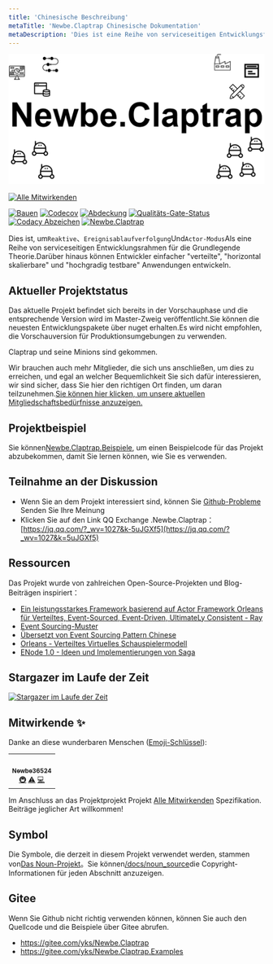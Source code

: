 ```yaml
---
title: 'Chinesische Beschreibung'
metaTitle: 'Newbe.Claptrap Chinesische Dokumentation'
metaDescription: 'Dies ist eine Reihe von serviceseitigen Entwicklungsframeworks, die auf "reaktiv", "Ereignisrückverfolgbarkeit" und "Akteursmodus" als Grundlegende Theorien basieren.Darüber hinaus können Entwickler einfacher "verteilte", "horizontal skalierbare" und "hochgradig testbare" Anwendungen entwickeln.'
---
```


![Newbe.Claptrap](https://raw.githubusercontent.com/newbe36524/Newbe.Claptrap/develop/docs/main_banner.png)

<!-- ALL-CONTRIBUTORS-BADGE:START - Do not remove or modify this section -->

[![Alle Mitwirkenden](https://img.shields.io/badge/all_contributors-1-orange.svg?style=flat-square)](#contributors-)

<!-- ALL-CONTRIBUTORS-BADGE:END -->

[![Bauen](https://github.com/newbe36524/Newbe.Claptrap/workflows/Claptrap/badge.svg)](https://github.com/newbe36524/Newbe.Claptrap/actions) [![Codecov](https://img.shields.io/codecov/c/github/newbe36524/Newbe.Claptrap)](https://codecov.io/gh/newbe36524/Newbe.Claptrap) [![Abdeckung](https://sonarcloud.io/api/project_badges/measure?project=newbe36524_Newbe.Claptrap&metric=coverage)](https://sonarcloud.io/dashboard?id=newbe36524_Newbe.Claptrap) [![Qualitäts-Gate-Status](https://sonarcloud.io/api/project_badges/measure?project=newbe36524_Newbe.Claptrap&metric=alert_status)](https://sonarcloud.io/dashboard?id=newbe36524_Newbe.Claptrap) [![Codacy Abzeichen](https://api.codacy.com/project/badge/Grade/1fd0e7443364414ca0003dab27f9f9b8)](https://www.codacy.com/manual/472158246/Newbe.Claptrap?utm_source=github.com&utm_medium=referral&utm_content=newbe36524/Newbe.Claptrap&utm_campaign=Badge_Grade) [![Newbe.Claptrap](https://img.shields.io/nuget/v/Newbe.Claptrap?label=Newbe.Claptrap%20nuget&logo=Newbe.Claptrap&style=flat-square)](https://www.nuget.org/packages/Newbe.Claptrap/)

Dies ist, um`Reaktive`、`Ereignisablaufverfolgung`Und`Actor-Modus`Als eine Reihe von serviceseitigen Entwicklungsrahmen für die Grundlegende Theorie.Darüber hinaus können Entwickler einfacher "verteilte", "horizontal skalierbare" und "hochgradig testbare" Anwendungen entwickeln.

## Aktueller Projektstatus

Das aktuelle Projekt befindet sich bereits in der Vorschauphase und die entsprechende Version wird im Master-Zweig veröffentlicht.Sie können die neuesten Entwicklungspakete über nuget erhalten.Es wird nicht empfohlen, die Vorschauversion für Produktionsumgebungen zu verwenden.

Claptrap und seine Minions sind gekommen.

Wir brauchen auch mehr Mitglieder, die sich uns anschließen, um dies zu erreichen, und egal an welcher Bequemlichkeit Sie sich dafür interessieren, wir sind sicher, dass Sie hier den richtigen Ort finden, um daran teilzunehmen.[Sie können hier klicken, um unsere aktuellen Mitgliedschaftsbedürfnisse anzuzeigen.](https://github.com/newbe36524/Newbe.Claptrap/blob/master/docs/Teams-zh_Hans.md)

## Projektbeispiel

Sie können[Newbe.Claptrap.Beispiele](https://github.com/newbe36524/Newbe.Claptrap.Examples), um einen Beispielcode für das Projekt abzubekommen, damit Sie lernen können, wie Sie es verwenden.

## Teilnahme an der Diskussion

- Wenn Sie an dem Projekt interessiert sind, können Sie [Github-Probleme](https://github.com/newbe36524/Newbe.Claptrap/issues) Senden Sie Ihre Meinung
- Klicken Sie auf den Link QQ Exchange .Newbe.Claptrap：[https://jq.qq.com/?_wv=1027&k-5uJGXf5](https://jq.qq.com/?_wv=1027&k=5uJGXf5)

## Ressourcen

Das Projekt wurde von zahlreichen Open-Source-Projekten und Blog-Beiträgen inspiriert：

- [Ein leistungsstarkes Framework basierend auf Actor Framework Orleans für Verteiltes, Event-Sourced, Event-Driven, UltimateLy Consistent - Ray](https://github.com/RayTale/Ray)
- [Event Sourcing-Muster](https://docs.microsoft.com/en-us/previous-versions/msp-n-p/dn589792%28v%3dpandp.10%29)
- [Übersetzt von Event Sourcing Pattern Chinese](https://www.infoq.cn/article/event-sourcing)
- [Orleans - Verteiltes Virtuelles Schauspielermodell](https://github.com/dotnet/orleans)
- [ENode 1.0 - Ideen und Implementierungen von Saga](http://www.cnblogs.com/netfocus/p/3149156.html)

## Stargazer im Laufe der Zeit

[![Stargazer im Laufe der Zeit](https://starchart.cc/newbe36524/Newbe.Claptrap.svg)](https://starchart.cc/newbe36524/Newbe.Claptrap)

## Mitwirkende ✨

Danke an diese wunderbaren Menschen ([Emoji-Schlüssel](https://allcontributors.org/docs/en/emoji-key)):

<!-- ALL-CONTRIBUTORS-LIST:START - Do not remove or modify this section -->
<!-- prettier-ignore-start -->
<!-- markdownlint-disable -->
<table>
  <tr>
    <td align="center"><a href="https://www.newbe.pro"><img src="https://avatars1.githubusercontent.com/u/7685462?v=4" width="100px;" alt=""/><br /><sub><b>Newbe36524</b></sub></a><br /><a href="#infra-newbe36524" title="Infrastructure (Hosting, Build-Tools, etc)">🚇</a> <a href="https://github.com/newbe36524/Newbe.Claptrap/commits?author=newbe36524" title="Tests">⚠️</a> <a href="https://github.com/newbe36524/Newbe.Claptrap/commits?author=newbe36524" title="Code">💻</a></td>
  </tr>
</table>

<!-- markdownlint-enable -->
<!-- prettier-ignore-end -->

<!-- ALL-CONTRIBUTORS-LIST:END -->

Im Anschluss an das Projektprojekt Projekt [Alle Mitwirkenden](https://github.com/all-contributors/all-contributors) Spezifikation. Beiträge jeglicher Art willkommen!

## Symbol

Die Symbole, die derzeit in diesem Projekt verwendet werden, stammen von[Das Noun-Projekt](https://thenounproject.com/)。Sie können[/docs/noun_source](https://github.com/newbe36524/Newbe.Claptrap/tree/master/docs/noun_source)die Copyright-Informationen für jeden Abschnitt anzuzeigen.

## Gitee

Wenn Sie Github nicht richtig verwenden können, können Sie auch den Quellcode und die Beispiele über Gitee abrufen.

- <https://gitee.com/yks/Newbe.Claptrap>
- <https://gitee.com/yks/Newbe.Claptrap.Examples>
